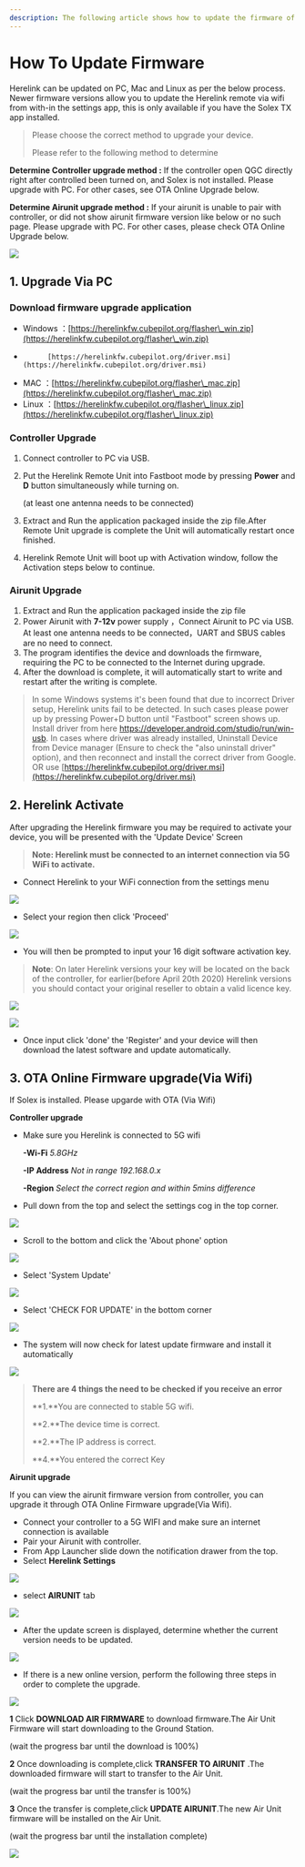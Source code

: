 ```yaml
---
description: The following article shows how to update the firmware of Herelink Units
---
```


# How To Update Firmware

Herelink can be updated on PC, Mac and Linux as per the below process. Newer firmware versions allow you to update the Herelink remote via wifi from with-in the settings app, this is only available if you have the Solex TX app installed.

> Please choose the correct method to upgrade your device.
>
> Please refer to the following method to determine

**Determine Controller upgrade method :** If the controller open QGC directly right after controlled been turned on, and Solex is not installed. Please upgrade with PC. For other cases, see OTA Online Upgrade below.

**Determine Airunit upgrade method :** If your airunit is unable to pair with controller, or did not show airunit firmware version like below or no such page. Please upgrade with PC. For other cases, please check OTA Online Upgrade below.

![](../../.gitbook/assets/009.png)

## 1. Upgrade Via PC

### **Download firmware upgrade application**

* Windows ：[https://herelinkfw.cubepilot.org/flasher\_win.zip](https://herelinkfw.cubepilot.org/flasher\_win.zip)
*           [https://herelinkfw.cubepilot.org/driver.msi](https://herelinkfw.cubepilot.org/driver.msi)
* MAC ：[https://herelinkfw.cubepilot.org/flasher\_mac.zip](https://herelinkfw.cubepilot.org/flasher\_mac.zip)
* Linux ：[https://herelinkfw.cubepilot.org/flasher\_linux.zip](https://herelinkfw.cubepilot.org/flasher\_linux.zip)

### **Controller Upgrade**

1. Connect controller to PC via USB.
2.  Put the Herelink Remote Unit into Fastboot mode by pressing **Power** and **D** button simultaneously while turning on.

    (at least one antenna needs to be connected)
3. Extract and Run the application packaged inside the zip file.After Remote Unit upgrade is complete the Unit will automatically restart once finished.
4. Herelink Remote Unit will boot up with Activation window, follow the Activation steps below to continue.

### **Airunit Upgrade**

1. Extract and Run the application packaged inside the zip file
2. Power Airunit with **7-12v** power supply ，Connect Airunit to PC via USB. At least one antenna needs to be connected，UART and SBUS cables are no need to connect.
3. The program identifies the device and downloads the firmware, requiring the PC to be connected to the Internet during upgrade.
4. After the download is complete, it will automatically start to write and restart after the writing is complete.

> In some Windows systems it's been found that due to incorrect Driver setup, Herelink units fail to be detected. In such cases please power up by pressing Power+D button until "Fastboot" screen shows up. Install driver from here https://developer.android.com/studio/run/win-usb. In cases where driver was already installed, Uninstall Device from Device manager (Ensure to check the "also uninstall driver" option), and then reconnect and install the correct driver from Google. OR use [https://herelinkfw.cubepilot.org/driver.msi](https://herelinkfw.cubepilot.org/driver.msi)

## 2. Herelink Activate

After upgrading the Herelink firmware you may be required to activate your device, you will be presented with the 'Update Device' Screen

> **Note: Herelink must be connected to an internet connection via 5G WiFi to activate.**

* Connect Herelink to your WiFi connection from the settings menu

![](../../.gitbook/assets/fw-up1-16547388683561.png)

* Select your region then click 'Proceed'

![](../../.gitbook/assets/fw-up2.png)

* You will then be prompted to input your 16 digit software activation key.

> **Note**: On later Herelink versions your key will be located on the back of the controller, for earlier(before April 20th 2020) Herelink versions you should contact your original reseller to obtain a valid licence key.

![](../../.gitbook/assets/fw-up3.png)

&#x20;

![](../../.gitbook/assets/fw-up4.png)

* Once input click 'done' the 'Register' and your device will then download the latest software and update automatically.

## **3. OTA Online Firmware upgrade(Via Wifi)**

If Solex is installed. Please upgarde with OTA (Via Wifi)

**Controller upgrade**

*   Make sure you Herelink is connected to 5G wifi

    **-Wi-Fi** _5.8GHz_

    **-IP Address** _Not in range 192.168.0.x_

    **-Region** _Select the correct region and within 5mins difference_
* Pull down from the top and select the settings cog in the top corner.

![](../../.gitbook/assets/010.jpg)

* Scroll to the bottom and click the 'About phone' option

![](../../.gitbook/assets/011.jpg)

* Select 'System Update'

![](../../.gitbook/assets/014.jpg)

* Select 'CHECK FOR UPDATE' in the bottom corner

![](../../.gitbook/assets/015.jpg)

* The system will now check for latest update firmware and install it automatically

![](../../.gitbook/assets/016.png)

> **There are 4 things the need to be checked if you receive an error**
>
> \*\*1.\*\*You are connected to stable 5G wifi.
>
> \*\*2.\*\*The device time is correct.
>
> \*\*2.\*\*The IP address is correct.
>
> \*\*4.\*\*You entered the correct Key

**Airunit upgrade**

If you can view the airunit firmware version from controller, you can upgrade it through OTA Online Firmware upgrade(Via Wifi).

* Connect your controller to a 5G WIFI and make sure an internet connection is available
* Pair your Airunit with controller.
* From App Launcher slide down the notification drawer from the top.
* Select **Herelink Settings**

![](../../.gitbook/assets/017.png)

* select **AIRUNIT** tab

![](../../.gitbook/assets/013.png)

* After the update screen is displayed, determine whether the current version needs to be updated.

![](<../../.gitbook/assets/009 (1).png>)

* If there is a new online version, perform the following three steps in order to complete the upgrade.

![](../../.gitbook/assets/018.png)

**1** Click **DOWNLOAD AIR FIRMWARE** to download firmware.The Air Unit Firmware will start downloading to the Ground Station.

(wait the progress bar until the download is 100%)

**2** Once downloading is complete,click **TRANSFER TO AIRUNIT** .The downloaded firmware will start to transfer to the Air Unit.

(wait the progress bar until the transfer is 100%)

**3** Once the transfer is complete,click **UPDATE AIRUNIT**.The new Air Unit firmware will be installed on the Air Unit.

(wait the progress bar until the installation complete)

![](../../.gitbook/assets/019.png)
